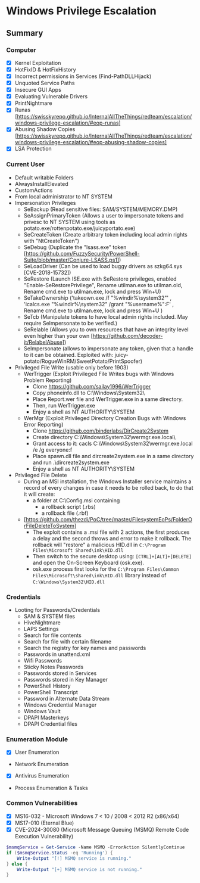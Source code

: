 # Windows Privilege Escalation
## Summary

### Computer
- [x] Kernel Exploitation
- [x] HotFixID & HotFixHistory
- [x] Incorrect permissions in Services (Find-PathDLLHijack)
- [x] Unquoted Service Paths
- [x] Insecure GUI Apps
- [x] Evaluating Vulnerable Drivers
- [x] PrintNightmare
- [x] Runas [https://swisskyrepo.github.io/InternalAllTheThings/redteam/escalation/windows-privilege-escalation/#eop-runas]
- [x] Abusing Shadow Copies [https://swisskyrepo.github.io/InternalAllTheThings/redteam/escalation/windows-privilege-escalation/#eop-abusing-shadow-copies]
- [x] LSA Protection

### Current User
- Default writable Folders
- AlwaysInstallElevated
- CustomActions
- From local administrator to NT SYSTEM
- Impersonation Privileges
    - SeBackup (Read sensitive files: SAM/SYSTEM/MEMORY.DMP)
    - SeAssignPrimaryToken (Allows a user to impersonate tokens and privesc to NT SYSTEM using tools as potato.exe/rottenpotato.exe/juicyportato.exe)
    - SeCreateToken (Create arbitrary token including local admin rights with "NtCreateToken")
    - SeDebug (Duplicate the "lsass.exe" token [https://github.com/FuzzySecurity/PowerShell-Suite/blob/master/Conjure-LSASS.ps1])
    - SeLoadDriver (Can be used to load buggy drivers as szkg64.sys [CVE-2018-15732])
    - SeRestore (Launch ISE.exe with SeRestore privileges, enabled "Enable-SeRestorePrivilege", Rename utilman.exe to utilman.old, Rename cmd.exe to utilman.exe, lock and press Win+U)
    - SeTakeOwnership ('takeown.exe /f "%windir%\system32"' , 'icalcs.exe "%windir%\system32" /grant "%username%":F' , Rename cmd.exe to utilman.exe, lock and press Win+U )
    - SeTcb (Manipulate tokens to have local admin rights included. May require SeImpersonate to be verified.)
    - SeRelable (Allows you to own resources that have an integrity level even higher than your own [https://github.com/decoder-it/RelabelAbuse])
    - SeImpersonate (allows to impersonate any token, given that a handle to it can be obtained. Exploited with: juicy-potato/RogueWinRM/SweetPotato/PrintSpoofer)
- Privileged File Write (usable only before 1903)
    - WerTrigger (Exploit Privileged File Writes bugs with Windows Problem Reporting)
        - Clone https://github.com/sailay1996/WerTrigger
        - Copy phoneinfo.dll to C:\Windows\System32\
        - Place Report.wer file and WerTrigger.exe in a same directory.
        - Then, run WerTrigger.exe
        - Enjoy a shell as NT AUTHORITY\SYSTEM
    - WerMgr (Exploit Privileged Directory Creation Bugs with Windows Error Reporting)
        - Clone https://github.com/binderlabs/DirCreate2System
        - Create directory C:\Windows\System32\wermgr.exe.local\
        - Grant access to it: cacls C:\Windows\System32\wermgr.exe.local /e /g everyone:f
        - Place spawn.dll file and dircreate2system.exe in a same directory and run .\dircreate2system.exe
        - Enjoy a shell as NT AUTHORITY\SYSTEM
- Privileged File Delete
    - During an MSI installation, the Windows Installer service maintains a record of every changes in case it needs to be rolled back, to do that it will create:
        - a folder at C:\Config.msi containing
            - a rollback script (.rbs)
            - a rollback file (.rbf)
    - [https://github.com/thezdi/PoC/tree/master/FilesystemEoPs/FolderOrFileDeleteToSystem]
        - The exploit contains a .msi file with 2 actions, the first produces a delay and the second throws and error to make it rollback. The rollback will "restore" a malicious HID.dll in `C:\Program Files\Microsoft Shared\ink\HID.dll`
        - Then switch to the secure desktop using: `[CTRL]+[ALT]+[DELETE]` and open the On-Screen Keyboard (osk.exe).
        - osk.exe process first looks for the `C:\Program Files\Common Files\Microsoft\shared\ink\HID.dll` library instead of `C:\Windows\System32\HID.dll`

### Credentials
- Looting for Passwords/Credentials
    - SAM & SYSTEM files
    - HiveNightmare
    - LAPS Settings
    - Search for file contents
    - Search for file with certain filename
    - Search the registry for key names and passwords
    - Passwords in unattend.xml
    - Wifi Passwords
    - Sticky Notes Passwords
    - Passwords stored in Services
    - Passwords stored in Key Manager
    - PowerShell History
    - PowerShell Transcript
    - Password in Alternate Data Stream
    - Windows Credential Manager
    - Windows Vault
    - DPAPI Masterkeys
    - DPAPI Credential files

### Enumeration Module
- [x] User Enumeration
- Network Enumeration
- [x] Antivirus Enumeration
- Process Enumeration & Tasks

### Common Vulnerabilities
- [x] MS16-032 - Microsoft Windows 7 < 10 / 2008 < 2012 R2 (x86/x64)
- [x] MS17-010 (Eternal Blue)
- [x] CVE-2024-30080 (Microsoft Message Queuing (MSMQ) Remote Code Execution Vulnerability)
```PowerShell
$msmqService = Get-Service -Name MSMQ -ErrorAction SilentlyContinue
if ($msmqService.Status -eq 'Running') {
    Write-Output "[!] MSMQ service is running."
} else {
    Write-Output "[+] MSMQ service is not running."
}
```
